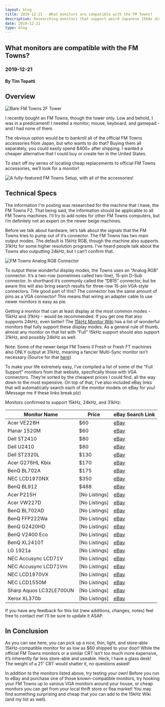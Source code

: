 ```yaml
---
layout: blog
title: 2019-12-21 - What monitors are compatible with the FM Towns?
description: Researching monitors that support weird Japanese 15kHz display modes!
date: 2019-12-21
type: blog
---
```


## What monitors are compatible with the FM Towns?
### 2019-12-21
#### By Tim Tepatti

## Overview

![Bare FM Towns 2F Tower](/assets/fmtowns/2ftower.gif "Bare FM Towns 2F Tower")

I recently bought an FM Towns, though the tower only. Low and behold, I was in a predicament! I needed a monitor, mouse, keyboard, and gamepad - and I had none of them.

The obvious option would be to bankroll all of the official FM Towns accessories from Japan, but who wants to do that? Buying them all separately, you could easily spend $400+ after shipping. I wanted a cheaper alternative that I could buy or create her in the United States.

To start off my series of locating cheap replacements to official FM Towns accessories, we’ll look for a monitor!

![A fully-featured FM Towns Setup, with all of the accessories!](/assets/fmtowns/fullsetup.png "A fully-featured FM Towns Setup, with all of the accessories!")

## Technical Specs

The information I'm posting was researched for the machine that I have, the FM Towns F2. That being said, the information should be applicable to all FM Towns machines. I’ll try to add notes for other FM Towns computers, but I’m definitely not an expert on the newer beige machines.

Before we talk about hardware, let’s talk about the signals that the FM Towns tries to pump out of it’s connector. The FM Towns has two main output modes. The default is 15kHz RGB, though the machine also supports 31kHz for some higher resolution programs. I’ve heard people talk about the Towns also outputting 24kHz, but I can’t confirm that.

![FM Towns Analog RGB Connector](/assets/fmtowns/2ftower.gif "FM Towns Analog RGB Connector")

To output these wonderful display modes, the Towns uses an “Analog RGB” connector. It’s a two-row (sometimes called two-line), 15-pin D-Sub connector. In shorthand it’s commonly called the “DB15” connector, but be aware this will also bring search results for three-row 15-pin VGA-style connectors. THe good part of this? The connector has the same amount of pins as a VGA connector! This means that wiring an adapter cable to use newer monitors is easy as pie.

Getting a monitor that can at least display at the most common modes - 15kHz and 31kHz - would be recommended. If you get one that also supports 24kHz, even better! The [15kHz Monitor Wiki](http://15khz.wikidot.com/) has a list of wonderful monitors that fully support these display modes. As a general rule of thumb, almost any monitor on that list with “Full” 15kHz support should also support 31kHz, and possibly 24kHz as well.

Note: Some of the newer beige FM Towns II Fresh or Fresh FT machines also ONLY output at 31kHz, meaning a fancier Multi-Sync monitor isn’t necessary (Source for that [here](https://shmups.system11.org/viewtopic.php?t=64285))

To make your life extremely easy, I’ve compiled a list of some of the “Full Support” monitors from that website, specifically those with VGA connectors. They’re sorted by the cheapest prices I could find, all the way down to the most expensive. On top of that, I’ve also included eBay links that will automatically search each of the monitor models on eBay for you! (Message me if these links break plz)

Monitors confirmed to support 15kHz, 24kHz, and 31kHz:

Monitor Name | Price | eBay Search Link
--- | --- | ---
Acer VE228H | $60 | [eBay](https://www.ebay.com/sch/i.html?_from=R40&_trksid=p2334524.m570.l1313.TR1.TRC0.A0.H0.XV226HQL.TRS1&_nkw=VE228H&_sacat=0&LH_TitleDesc=0&_osacat=0&_odkw=V226HQL+)
Planar 1520M | $60 | [eBay](https://www.ebay.com/sch/i.html?_from=R40&_trksid=p2334524.m570.l1313.TR11.TRC1.A0.H0.Xplanar+1520M.TRS0&_nkw=planar+1520M&_sacat=0&LH_TitleDesc=0&_osacat=0&_odkw=1520M)
Dell ST2410 | $80 | [eBay](https://www.ebay.com/sch/i.html?_from=R40&_trksid=m570.l1313&_nkw=ST2410&_sacat=0&LH_TitleDesc=0&_osacat=0&_odkw=ST2320L)
Dell U2410 | $80 | [eBay](https://www.ebay.com/sch/i.html?_from=R40&_trksid=p2334524.m570.l1313.TR0.TRC0.A0.H0.XU2410.TRS1&_nkw=U2410&_sacat=0&LH_TitleDesc=0&_osacat=0&_odkw=ST2410)
Dell ST2320L | $130 | [eBay](https://www.ebay.com/sch/i.html?_from=R40&_trksid=m570.l1313&_nkw=ST2320L&_sacat=0&LH_TitleDesc=0&_osacat=0&_odkw=XL2410T)
Acer G276HL Kbix | $170 | [eBay](https://www.ebay.com/sch/i.html?_from=R40&_trksid=m570.l1313&_nkw=G276HL+Kbix&_sacat=0&LH_TitleDesc=0&_osacat=0&_odkw=LCD1970VX)
BenQ BL702A | $175 | [eBay](https://www.ebay.com/sch/i.html?_from=R40&_trksid=p2334524.m570.l1313.TR7.TRC0.A0.H0.Xbl702.TRS0&_nkw=bl702a&_sacat=0&LH_TitleDesc=0&_osacat=0&_odkw=LCD71Vm)
NEC LCD1970NX | $350 | [eBay](https://www.ebay.com/sch/i.html?_from=R40&_trksid=m570.l1313&_nkw=LCD1970NX&_sacat=0&LH_TitleDesc=0&_osacat=0&_odkw=LCD1550M)
BenQ BL912 | $488 | [eBay](https://www.ebay.com/sch/i.html?_from=R40&_trksid=m570.l1313&_nkw=BL912&_sacat=0&LH_TitleDesc=0&_osacat=0&_odkw=XL370b)
Acer P215H | [No Listings] | [eBay](https://www.ebay.com/sch/i.html?_from=R40&_trksid=p2334524.m570.l1313.TR12.TRC2.A0.H0.XAcer+P215H.TRS0&_nkw=Acer+P215H&_sacat=0&LH_TitleDesc=0&_osacat=0&_odkw=P215H)
Acer VW227D | [No Listings] | [eBay](https://www.ebay.com/sch/i.html?_from=R40&_trksid=p2334524.m570.l1313.TR0.TRC0.A0.H0.XVW227D.TRS1&_nkw=VW227D&_sacat=0&LH_TitleDesc=0&_osacat=0&_odkw=VE228H)
BenQ BL702AD | [No Listings] | [eBay](https://www.ebay.com/sch/i.html?_from=R40&_trksid=m570.l1313&_nkw=bl702ad&_sacat=0&LH_TitleDesc=0&_osacat=0&_odkw=bl702a)
BenQ FFP222Wa | [No Listings] | [eBay](https://www.ebay.com/sch/i.html?_from=R40&_trksid=m570.l1313&_nkw=FFP222Wa&_sacat=0&LH_TitleDesc=0&_osacat=0&_odkw=VW227D)
BenQ G2420HD | [No Listings] | [eBay](https://www.ebay.com/sch/i.html?_from=R40&_trksid=m570.l1313&_nkw=G2420HD&_sacat=0&LH_TitleDesc=0&_osacat=0&_odkw=FFP222Wa)
BenQ V2400 Eco | [No Listings] | [eBay](https://www.ebay.com/sch/i.html?_from=R40&_trksid=m570.l1313&_nkw=V2400+Eco&_sacat=0&LH_TitleDesc=0&_osacat=0&_odkw=G2420HD)
BenQ XL2410T | [No Listings] | [eBay](https://www.ebay.com/sch/i.html?_from=R40&_trksid=m570.l1313&_nkw=XL2410T&_sacat=0&LH_TitleDesc=0&_osacat=0&_odkw=V2400+Eco)
LG 1921a | [No Listings] | [eBay](https://www.ebay.com/sch/i.html?_from=R40&_trksid=p2047675.m570.l1313.TR0.TRC0.A0.H0.X1921a.TRS5&_nkw=1921a&_sacat=0)
NEC Accusync LCD71V | [No Listings] | [eBay](https://www.ebay.com/sch/i.html?_from=R40&_trksid=p2334524.m570.l1313.TR0.TRC0.A0.H0.XBL912.TRS1&_nkw=LCD71V&_sacat=0&LH_TitleDesc=0&_osacat=0&_odkw=BL912)
NEC Accusync LCD71Vm | [No Listings] | [eBay](https://www.ebay.com/sch/i.html?_from=R40&_trksid=m570.l1313&_nkw=LCD71Vm&_sacat=0&LH_TitleDesc=0&_osacat=0&_odkw=LCD71V)
NEC LCD1970VX | [No Listings] | [eBay](https://www.ebay.com/sch/i.html?_from=R40&_trksid=p2334524.m570.l1313.TR0.TRC0.A0.H0.XLCD1970VX.TRS1&_nkw=LCD1970VX&_sacat=0&LH_TitleDesc=0&_osacat=0&_odkw=LCD1970NX)
NEC LCD1550M | [No Listings] | [eBay](https://www.ebay.com/sch/i.html?_from=R40&_trksid=m570.l1313&_nkw=LCD1550M&_sacat=0&LH_TitleDesc=0&_osacat=0&_odkw=bl702ad)
Sharp Aquos LC32LE700UN | [No Listings] | [eBay](https://www.ebay.com/sch/i.html?_from=R40&_trksid=m570.l1313&_nkw=Aquos+LC32LE700UN&_sacat=0&LH_TitleDesc=0&_osacat=0&_odkw=planar+1520M)
Xerox XL370b | [No Listings] | [eBay](https://www.ebay.com/sch/i.html?_from=R40&_trksid=m570.l1313&_nkw=XL370b&_sacat=0&LH_TitleDesc=0&_osacat=0&_odkw=Aquos+LC32LE700UN)

If you have any feedback for this list (new additions, changes, notes) feel free to contact me! I’ll be sure to update it ASAP.

## In Conclusion

As you can see here, you can pick up a nice, thin, light, and store-able 15kHz-compatible monitor for as low as $60 shipped to your door! While the official FM Towns monitors or a similar CRT isn’t too much more expensive, it’s inherently far less store-able and useable. Heck, I have a glass desk! The weight of a 21” CRT would shatter it, no questions asked!

In addition to the monitors listed above, try testing your own! Before you run to eBay and purchase one of those known-compatible monitors, try hooking your FM Towns up to various VGA monitors around your house, or cheap monitors you can get from your local thrift store or flea market! You may find something surprising and cheap that you can add to the 15kHz Wiki (and my list as well).

